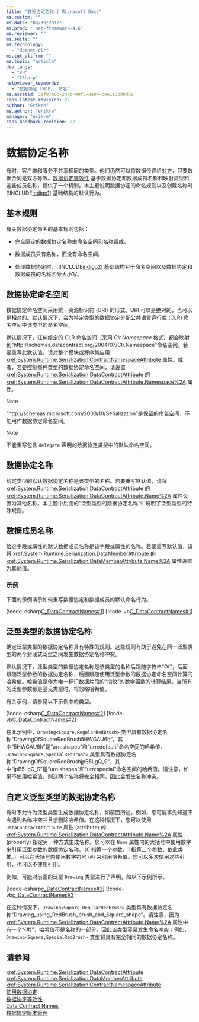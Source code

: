 ```yaml
---
title: "数据协定名称 | Microsoft Docs"
ms.custom: ""
ms.date: "03/30/2017"
ms.prod: ".net-framework-4.6"
ms.reviewer: ""
ms.suite: ""
ms.technology: 
  - "dotnet-clr"
ms.tgt_pltfrm: ""
ms.topic: "article"
dev_langs: 
  - "VB"
  - "CSharp"
helpviewer_keywords: 
  - "数据协定 [WCF], 命名"
ms.assetid: 31f87e6c-247b-48f5-8e94-b9e1e33d8d09
caps.latest.revision: 27
author: "Erikre"
ms.author: "erikre"
manager: "erikre"
caps.handback.revision: 27
---
```

# 数据协定名称
有时，客户端和服务不共享相同的类型。他们仍然可以将数据传递给对方，只要数据合同是双方等效。[数据协定等效性](../../../../docs/framework/wcf/feature-details/data-contract-equivalence.md) 基于数据协定和数据成员名称和映射类型和这些成员名称，提供了一个机制。本主题说明数据协定的命名规则以及创建名称时 [!INCLUDE[indigo1](../../../../includes/indigo1-md.md)] 基础结构的默认行为。  
  
## 基本规则  
 有关数据协定命名的基本规则包括：  
  
-   完全限定的数据协定名称由命名空间和名称组成。  
  
-   数据成员只有名称，而没有命名空间。  
  
-   处理数据协定时，[!INCLUDE[indigo2](../../../../includes/indigo2-md.md)] 基础结构对于命名空间以及数据协定和数据成员的名称区分大小写。  
  
## 数据协定命名空间  
 数据协定命名空间采用统一资源标识符 \(URI\) 的形式。URI 可以是绝对的，也可以是相对的。默认情况下，会为特定类型的数据协定分配公共语言运行库 \(CLR\) 命名空间中该类型的命名空间。  
  
 默认情况下，任何给定的 CLR 命名空间（采用 *Clr.Namespace* 格式）都会映射到“http:\/\/schemas.datacontract.org\/2004\/07\/Clr.Namespace”命名空间。若要重写此默认值，请对整个模块或程序集应用 <xref:System.Runtime.Serialization.ContractNamespaceAttribute> 属性。或者，若要控制每种类型的数据协定命名空间，请设置 <xref:System.Runtime.Serialization.DataContractAttribute> 的 <xref:System.Runtime.Serialization.DataContractAttribute.Namespace%2A> 属性。  
  
> [!NOTE]
>  “http:\/\/schemas.microsoft.com\/2003\/10\/Serialization”是保留的命名空间，不能用作数据协定命名空间。  
  
> [!NOTE]
>  不能重写包含 `delegate` 声明的数据协定类型中的默认命名空间。  
  
## 数据协定名称  
 给定类型的默认数据协定名称是该类型的名称。若要重写默认值，请将 <xref:System.Runtime.Serialization.DataContractAttribute> 的 <xref:System.Runtime.Serialization.DataContractAttribute.Name%2A> 属性设置为其他名称。本主题中后面的“泛型类型的数据协定名称”中说明了泛型类型的特殊规则。  
  
## 数据成员名称  
 给定字段或属性的默认数据成员名称是该字段或属性的名称。若要重写默认值，请将 <xref:System.Runtime.Serialization.DataMemberAttribute> 的 <xref:System.Runtime.Serialization.DataMemberAttribute.Name%2A> 属性设置为其他值。  
  
### 示例  
 下面的示例演示如何重写数据协定和数据成员的默认命名行为。  
  
 [!code-csharp[C_DataContractNames#1](../../../../samples/snippets/csharp/VS_Snippets_CFX/c_datacontractnames/cs/source.cs#1)]
 [!code-vb[C_DataContractNames#1](../../../../samples/snippets/visualbasic/VS_Snippets_CFX/c_datacontractnames/vb/source.vb#1)]  
  
## 泛型类型的数据协定名称  
 确定泛型类型的数据协定名称具有特殊的规则。这些规则有助于避免在同一泛型类型的两个封闭式泛型之间发生数据协定名称冲突。  
  
 默认情况下，泛型类型的数据协定名称是该类型的名称后跟随字符串“Of”，后面跟随泛型参数的数据协定名称，后面跟随使用泛型参数的数据协定命名空间计算的哈希值。哈希值是作为唯一标识数据片段的“指纹”的数学函数的计算结果。当所有的泛型参数都是基元类型时，将忽略哈希值。  
  
 有关示例，请参见以下示例中的类型。  
  
 [!code-csharp[C_DataContractNames#2](../../../../samples/snippets/csharp/VS_Snippets_CFX/c_datacontractnames/cs/source.cs#2)]
 [!code-vb[C_DataContractNames#2](../../../../samples/snippets/visualbasic/VS_Snippets_CFX/c_datacontractnames/vb/source.vb#2)]  
  
 在此示例中，`Drawing<Square,RegularRedBrush>` 类型具有数据协定名称“DrawingOfSquareRedBrush5HWGAU6h”，其中“5HWGAU6h”是“urn:shapes”和“urn:default”命名空间的哈希值。`Drawing<Square,SpecialRedBrush>` 类型具有数据协定名称“DrawingOfSquareRedBrushjpB5LgQ\_S”，其中“jpB5LgQ\_S”是“urn:shapes”和“urn:special”命名空间的哈希值。请注意，如果不使用哈希值，则这两个名称将完全相同，因此会发生名称冲突。  
  
## 自定义泛型类型的数据协定名称  
 有时不允许为泛型类型生成数据协定名称，如前面所述。例如，您可能事先知道不会遇到名称冲突并且想删除哈希值。在这种情况下，您可以使用 `DataContractAttribute` 属性 \(attribute\) 的 <xref:System.Runtime.Serialization.DataContractAttribute.Name%2A> 属性 \(property\) 指定另一种方式生成名称。您可以在 `Name` 属性内的大括号中使用数字来引用泛型参数的数据协定名称。（0 指第一个参数，1 指第二个参数，依此类推。）可以在大括号内使用数字符号 \(\#\) 来引用哈希值。您可以多次使用这些引用，也可以不使用引用。  
  
 例如，可能对前面的泛型 `Drawing` 类型进行了声明，如以下示例所示。  
  
 [!code-csharp[c_DataContractNames#3](../../../../samples/snippets/csharp/VS_Snippets_CFX/c_datacontractnames/cs/source.cs#3)]
 [!code-vb[c_DataContractNames#3](../../../../samples/snippets/visualbasic/VS_Snippets_CFX/c_datacontractnames/vb/source.vb#3)]  
  
 在这种情况下，`Drawing<Square,RegularRedBrush>` 类型具有数据协定名称“Drawing\_using\_RedBrush\_brush\_and\_Square\_shape”。请注意，因为 <xref:System.Runtime.Serialization.DataContractAttribute.Name%2A> 属性中有一个“{\#}”，哈希值不是名称的一部分，因此该类型容易发生命名冲突；例如，`Drawing<Square,SpecialRedBrush>` 类型将具有完全相同的数据协定名称。  
  
## 请参阅  
 <xref:System.Runtime.Serialization.DataContractAttribute>   
 <xref:System.Runtime.Serialization.DataMemberAttribute>   
 <xref:System.Runtime.Serialization.ContractNamespaceAttribute>   
 [使用数据协定](../../../../docs/framework/wcf/feature-details/using-data-contracts.md)   
 [数据协定等效性](../../../../docs/framework/wcf/feature-details/data-contract-equivalence.md)   
 [Data Contract Names](../../../../docs/framework/wcf/feature-details/data-contract-names.md)   
 [数据协定版本管理](../../../../docs/framework/wcf/feature-details/data-contract-versioning.md)